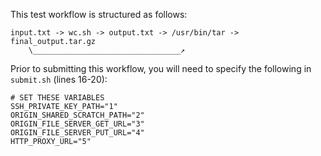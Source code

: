 This test workflow is structured as follows:

```
input.txt -> wc.sh -> output.txt -> /usr/bin/tar -> final_output.tar.gz
    \_________________________________↗
```

Prior to submitting this workflow, you will need to specify
the following in `submit.sh` (lines 16-20):

```
# SET THESE VARIABLES
SSH_PRIVATE_KEY_PATH="1"
ORIGIN_SHARED_SCRATCH_PATH="2"
ORIGIN_FILE_SERVER_GET_URL="3"
ORIGIN_FILE_SERVER_PUT_URL="4"
HTTP_PROXY_URL="5"
```
